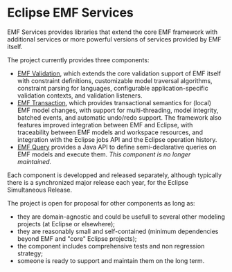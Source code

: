 # Eclipse EMF Services

EMF Services provides libraries that extend the core EMF framework with additional services or more powerful versions of services provided by EMF itself.

The project currently provides three components:

* [EMF Validation](https://github.com/eclipse-emfservices/emf-validation), which extends the core validation support of EMF itself with constraint definitions, customizable model traversal algorithms, constraint parsing for languages, configurable application-specific validation contexts, and validation listeners.
* [EMF Transaction](https://github.com/eclipse-emfservices/emf-transaction), which provides transactional semantics for (local) EMF model changes, with support for multi-threading, model integrity, batched events, and automatic undo/redo support. The framework also features improved integration between EMF and Eclipse, with traceability between EMF models and workspace resources, and integration with the Eclipse jobs API and the Eclipse operation history.
* [EMF Query](https://github.com/eclipse-emfservices/emf-query) provides a Java API to define semi-declarative queries on EMF models and execute them. *This component is no longer maintained.*

Each component is developped and released separately, although typically there is a synchronized major release each year, for the Eclipse Simultaneous Release.

The project is open for proposal for other components as long as:

* they are domain-agnostic and could be usefull to several other modeling projects (at Eclipse or elsewhere);
* they are reasonably small and self-contained (minimum dependencies beyond EMF and "core" Eclipse projects);
* the component includes comprehensive tests and non regression strategy;
* someone is ready to support and maintain them on the long term.
